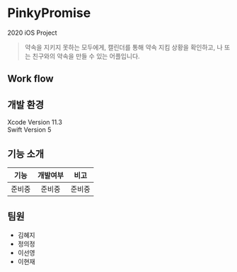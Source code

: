 # PinkyPromise
2020 iOS Project

> 약속을 지키지 못하는 모두에게,
> 캘린더를 통해 약속 지킴 상황을 확인하고, 나 또는 친구와의 약속을 만들 수 있는 어플입니다.

## Work flow 

## 개발 환경

Xcode Version 11.3 <br>
Swift Version 5

## 기능 소개
|              기능             |     개발여부    |       비고       | 
|:----------------------------:|:-------------:|:--------------: |
|준비중|준비중|준비중|

## 팀원
* 김혜지
* 정의정
* 이선영
* 이현재

